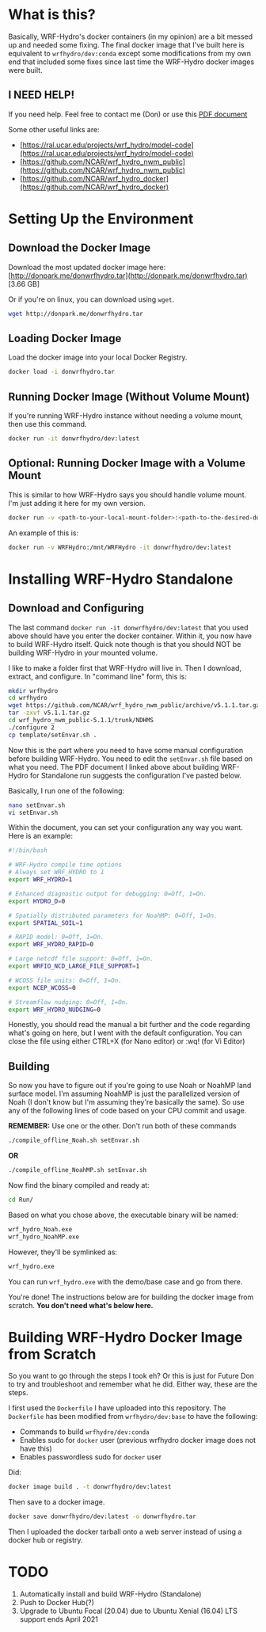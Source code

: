 # What is this?

Basically, WRF-Hydro's docker containers (in my opinion) are a bit messed up and 
needed some fixing.  The final docker image that I've built here is equivalent 
to `wrfhydro/dev:conda` except some modifications from my own end that included 
some fixes since last time the WRF-Hydro docker images were built.  

## I NEED HELP!

If you need help.  Feel free to contact me (Don) or use this [PDF document](https://ral.ucar.edu/sites/default/files/public/projects/Technical%20Description%20%26amp%3B%20User%20Guides/howtobuildrunwrfhydrov511instandalonemode.pdf)

Some other useful links are:

- [https://ral.ucar.edu/projects/wrf_hydro/model-code](https://ral.ucar.edu/projects/wrf_hydro/model-code)
- [https://github.com/NCAR/wrf_hydro_nwm_public](https://github.com/NCAR/wrf_hydro_nwm_public)
- [https://github.com/NCAR/wrf_hydro_docker](https://github.com/NCAR/wrf_hydro_docker)


# Setting Up the Environment

## Download the Docker Image

Download the most updated docker image here: [http://donpark.me/donwrfhydro.tar](http://donpark.me/donwrfhydro.tar) [3.66 GB]

Or if you're on linux, you can download using `wget`. 

```bash
wget http://donpark.me/donwrfhydro.tar
```

## Loading Docker Image

Load the docker image into your local Docker Registry.

```bash
docker load -i donwrfhydro.tar
```

## Running Docker Image (Without Volume Mount)

If you're running WRF-Hydro instance without needing a volume mount, then use this command.  

```bash
docker run -it donwrfhydro/dev:latest
```

## Optional: Running Docker Image with a Volume Mount

This is similar to how WRF-Hydro says you should handle volume mount.  I'm just adding it here for my own version.

```bash
docker run -v <path-to-your-local-mount-folder>:<path-to-the-desired-docker-folder> -it donwrfhydro/dev:latest
```

An example of this is:

```bash
docker run -v WRFHydro:/mnt/WRFHydro -it donwrfhydro/dev:latest
```

# Installing WRF-Hydro Standalone

## Download and Configuring

The last command `docker run -it donwrfhydro/dev:latest` that you used above should have you enter the docker container.  Within it, you now have to build WRF-Hydro itself.  Quick note though is that you should NOT be building WRF-Hydro in your mounted volume.  

I like to make a folder first that WRF-Hydro will live in.  Then I download, extract, and configure.  In "command line" form, this is:

```bash
mkdir wrfhydro
cd wrfhydro
wget https://github.com/NCAR/wrf_hydro_nwm_public/archive/v5.1.1.tar.gz
tar -zxvf v5.1.1.tar.gz
cd wrf_hydro_nwm_public-5.1.1/trunk/NDHMS
./configure 2
cp template/setEnvar.sh .
```

Now this is the part where you need to have some manual configuration before building WRF-Hydro.  You need to edit the `setEnvar.sh` file based on what you need.  The PDF document I linked above about building WRF-Hydro for Standalone run suggests the configuration I've pasted below.  

Basically, I run one of the following:

```bash
nano setEnvar.sh
vi setEnvar.sh
```

Within the document, you can set your configuration any way you want.  Here is an example:

```bash
#!/bin/bash

# WRF-Hydro compile time options
# Always set WRF_HYDRO to 1
export WRF_HYDRO=1

# Enhanced diagnostic output for debugging: 0=Off, 1=On.
export HYDRO_D=0

# Spatially distributed parameters for NoahMP: 0=Off, 1=On.
export SPATIAL_SOIL=1 

# RAPID model: 0=Off, 1=On.
export WRF_HYDRO_RAPID=0 

# Large netcdf file support: 0=Off, 1=On.
export WRFIO_NCD_LARGE_FILE_SUPPORT=1 

# WCOSS file units: 0=Off, 1=On.
export NCEP_WCOSS=0 

# Streamflow nudging: 0=Off, 1=On.
export WRF_HYDRO_NUDGING=0 

```

Honestly, you should read the manual a bit further and the code regarding what's going on here, but I went with the default configuration.  You can close the file using either CTRL+X (for Nano editor) or :wq! (for Vi Editor)

## Building

So now you have to figure out if you're going to use Noah or NoahMP land surface model.  I'm assuming NoahMP is just the parallelized version of Noah (I don't know but I'm assuming they're basically the same).  So use any of the following lines of code based on your CPU commit and usage.

**REMEMBER:** Use one or the other.  Don't run both of these commands

```bash
./compile_offline_Noah.sh setEnvar.sh
```

**OR**

```bash
./compile_offline_NoahMP.sh setEnvar.sh
```

Now find the binary compiled and ready at:

```bash
cd Run/
```

Based on what you chose above, the executable binary will be named:

```bash
wrf_hydro_Noah.exe
wrf_hydro_NoahMP.exe
```

However, they'll be symlinked as:

```bash
wrf_hydro.exe
```

You can run `wrf_hydro.exe` with the demo/base case and go from there.  

You're done!  The instructions below are for building the docker image from scratch.  **You don't need what's below here.**

# Building WRF-Hydro Docker Image from Scratch

So you want to go through the steps I took eh?  Or this is just for Future Don to try and troubleshoot and remember what he did.  Either way, these are the steps.

I first used the `Dockerfile` I have uploaded into this repository.  The `Dockerfile` has been modified from `wrfhydro/dev:base` to have the following:

- Commands to build `wrfhydro/dev:conda` 
- Enables sudo for `docker` user (previous wrfhydro docker image does not have this)
- Enables passwordless sudo for `docker` user

Did:

```bash
docker image build . -t donwrfhydro/dev:latest
```

Then save to a docker image.

```bash
docker save donwrfhydro/dev:latest -o donwrfhydro.tar
```

Then I uploaded the docker tarball onto a web server instead of using a docker hub or registry.  

# TODO

1. Automatically install and build WRF-Hydro (Standalone)
2. Push to Docker Hub(?)
3. Upgrade to Ubuntu Focal (20.04) due to Ubuntu Xenial (16.04) LTS support ends April 2021